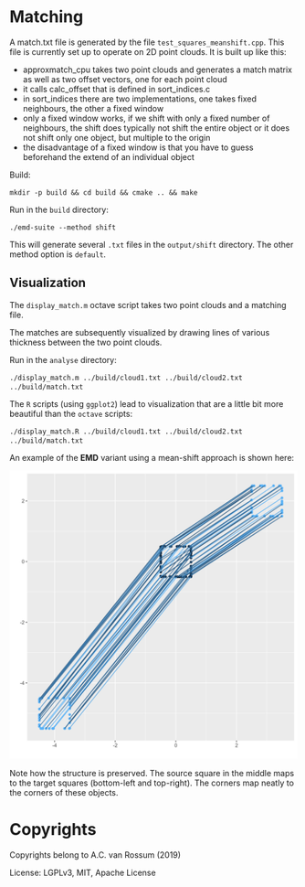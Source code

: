 # Matching

A match.txt file is generated by the file `test_squares_meanshift.cpp`. This file is currently set up to operate on
2D point clouds. It is built up like this:

* approxmatch_cpu takes two point clouds and generates a match matrix as well as two offset vectors, one for each point cloud
* it calls calc_offset that is defined in sort_indices.c
* in sort_indices there are two implementations, one takes fixed neighbours, the other a fixed window
* only a fixed window works, if we shift with only a fixed number of neighbours, the shift does typically not shift the entire object or it does not shift only one object, but multiple to the origin
* the disadvantage of a fixed window is that you have to guess beforehand the extend of an individual object

Build:

	mkdir -p build && cd build && cmake .. && make

Run in the `build` directory:

	./emd-suite --method shift

This will generate several `.txt` files in the `output/shift` directory. The other method option is `default`.

## Visualization

The `display_match.m` octave script takes two point clouds and a matching file.

The matches are subsequently visualized by drawing lines of various thickness between the two point clouds.

Run in the `analyse` directory:

	./display_match.m ../build/cloud1.txt ../build/cloud2.txt ../build/match.txt

The `R` scripts (using `ggplot2`) lead to visualization that are a little bit more beautiful than the `octave` scripts:

	./display_match.R ../build/cloud1.txt ../build/cloud2.txt ../build/match.txt

An example of the **EMD** variant using a mean-shift approach is shown here:

![EMD mean-shift](docs/match.png)

Note how the structure is preserved. The source square in the middle maps to the target squares (bottom-left and top-right).
The corners map neatly to the corners of these objects.

# Copyrights

Copyrights belong to A.C. van Rossum (2019)

License: LGPLv3, MIT, Apache License
